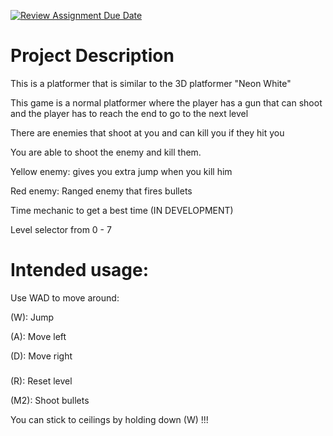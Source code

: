 [![Review Assignment Due Date](https://classroom.github.com/assets/deadline-readme-button-22041afd0340ce965d47ae6ef1cefeee28c7c493a6346c4f15d667ab976d596c.svg)](https://classroom.github.com/a/YxXKqIeT)
# Project Description

This is a platformer that is similar to the 3D platformer "Neon White"

This game is a normal platformer where the player has a gun that can shoot and the player has to reach the end to go to the next level

There are enemies that shoot at you and can kill you if they hit you

You are able to shoot the enemy and kill them.

Yellow enemy: gives you extra jump when you kill him

Red enemy: Ranged enemy that fires bullets

Time mechanic to get a best time (IN DEVELOPMENT)

Level selector from 0 - 7

###

# Intended usage:
Use WAD to move around:

(W): Jump

(A): Move left

(D): Move right

###

(R): Reset level

(M2): Shoot bullets
  
You can stick to ceilings by holding down (W) !!!
